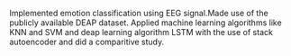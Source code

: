 Implemented emotion classification using EEG signal.Made use of the publicly available DEAP dataset. Applied machine learning algorithms like KNN and SVM and deap learning algorithm LSTM with the use of stack autoencoder and did a comparitive study.
